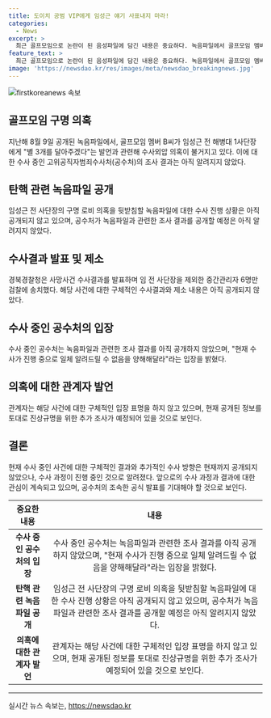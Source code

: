 ```yaml
---
title: 도이치 공범 VIP에게 임성근 얘기 사표내지 마라!
categories:
  - News
excerpt: >
  최근 골프모임으로 논란이 된 음성파일에 담긴 내용은 중요하다. 녹음파일에서 골프모임 멤버가 고 채상병 사망사건과 관련해 구명 의혹을 제기했는데, 이를 입증하는 내용으로 전 대통령과의 연관성도 언급되었다. 특히, 이를 통해 사람들은 이 사건에 대한 심층적인 관심과 호기심을 느낄 것이다. 해당 내용은 수사와 관련된 중요한 사안으로서, 이에 대한 공개가 눈길을 끄는 주요 이슈가 될 것으로 보인다.
feature_text: >
  최근 골프모임으로 논란이 된 음성파일에 담긴 내용은 중요하다. 녹음파일에서 골프모임 멤버가 고 채상병 사망사건과 관련해 구명 의혹을 제기했는데, 이를 입증하는 내용으로 전 대통령과의 연관성도 언급되었다. 특히, 이를 통해 사람들은 이 사건에 대한 심층적인 관심과 호기심을 느낄 것이다. 해당 내용은 수사와 관련된 중요한 사안으로서, 이에 대한 공개가 눈길을 끄는 주요 이슈가 될 것으로 보인다.
image: 'https://newsdao.kr/res/images/meta/newsdao_breakingnews.jpg'
---
```


<p><img src="https://newsdao.kr/res/images/meta/newsdao_breakingnews.jpg" alt="firstkoreanews 속보" /></p>

<h2 data-ke-size="size26">골프모임 구명 의혹</h2>

<p data-ke-size="size16">지난해 8월 9일 공개된 녹음파일에서, 골프모임 멤버 B씨가 임성근 전 해병대 1사단장에게 "별 3개를 달아주겠다"는 발언과 관련해 수사외압 의혹이 불거지고 있다. 이에 대한 수사 중인 고위공직자범죄수사처(공수처)의 조사 결과는 아직 알려지지 않았다.</p>

<h2 data-ke-size="size26">탄핵 관련 녹음파일 공개</h2>

<p data-ke-size="size16">임성근 전 사단장의 구명 로비 의혹을 뒷받침할 녹음파일에 대한 수사 진행 상황은 아직 공개되지 않고 있으며, 공수처가 녹음파일과 관련한 조사 결과를 공개할 예정은 아직 알려지지 않았다.</p>

<h2 data-ke-size="size26">수사결과 발표 및 제소</h2>

<p data-ke-size="size16">경북경찰청은 사망사건 수사결과를 발표하며 임 전 사단장을 제외한 중간관리자 6명만 검찰에 송치했다. 해당 사건에 대한 구체적인 수사결과와 제소 내용은 아직 공개되지 않았다.</p>

<h2 data-ke-size="size26">수사 중인 공수처의 입장</h2>

<p data-ke-size="size16">수사 중인 공수처는 녹음파일과 관련한 조사 결과를 아직 공개하지 않았으며, "현재 수사가 진행 중으로 일체 알려드릴 수 없음을 양해해달라"라는 입장을 밝혔다.</p>

<h2 data-ke-size="size26">의혹에 대한 관계자 발언</h2>

<p data-ke-size="size16">관계자는 해당 사건에 대한 구체적인 입장 표명을 하지 않고 있으며, 현재 공개된 정보를 토대로 진상규명을 위한 추가 조사가 예정되어 있을 것으로 보인다.</p>

<h2 data-ke-size="size26">결론</h2>

<p data-ke-size="size16">현재 수사 중인 사건에 대한 구체적인 결과와 추가적인 수사 방향은 현재까지 공개되지 않았으나, 수사 과정이 진행 중인 것으로 알려졌다. 앞으로의 수사 과정과 결과에 대한 관심이 계속되고 있으며, 공수처의 조속한 공식 발표를 기대해야 할 것으로 보인다.</p>

<table>
    <thead>
        <tr>
            <th style="text-align: center;">중요한 내용</th>
            <th style="text-align: center;">내용</th>
        </tr>
    </thead>
    <tbody>
        <tr>
            <td style="text-align: center;"><b>수사 중인 공수처의 입장</b></td>
            <td style="text-align: center;">수사 중인 공수처는 녹음파일과 관련한 조사 결과를 아직 공개하지 않았으며, "현재 수사가 진행 중으로 일체 알려드릴 수 없음을 양해해달라"라는 입장을 밝혔다.</td>
        </tr>
        <tr>
            <td style="text-align: center;"><b>탄핵 관련 녹음파일 공개</b></td>
            <td style="text-align: center;">임성근 전 사단장의 구명 로비 의혹을 뒷받침할 녹음파일에 대한 수사 진행 상황은 아직 공개되지 않고 있으며, 공수처가 녹음파일과 관련한 조사 결과를 공개할 예정은 아직 알려지지 않았다.</td>
        </tr>
        <tr>
            <td style="text-align: center;"><b>의혹에 대한 관계자 발언</b></td>
            <td style="text-align: center;">관계자는 해당 사건에 대한 구체적인 입장 표명을 하지 않고 있으며, 현재 공개된 정보를 토대로 진상규명을 위한 추가 조사가 예정되어 있을 것으로 보인다.</td>
        </tr>
    </tbody>
</table>

<hr>
실시간 뉴스 속보는, <a href="https://newsdao.kr" rel="dofollow">https://newsdao.kr</a>



